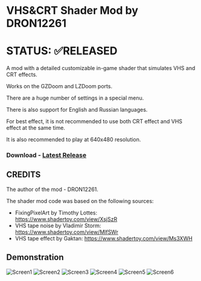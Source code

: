 # VHS&CRT Shader Mod by DRON12261

# STATUS: ✅RELEASED

A mod with a detailed customizable in-game shader that simulates VHS and CRT effects.

Works on the GZDoom and LZDoom ports.

There are a huge number of settings in a special menu.

There is also support for English and Russian languages.

For best effect, it is not recommended to use both CRT effect and VHS effect at the same time. 

It is also recommended to play at 640x480 resolution.

### Download - [Latest Release](https://github.com/Doom-Mapping-Modding-Lair-DRON12261/MOD-VHS-CRT-Shader-by-DRON12261/releases/latest/download/VHS.CRT.Shader.Mod.by.DRON12261.v2.pk3)

## CREDITS
The author of the mod - DRON12261.

The shader mod code was based on the following sources:
- FixingPixelArt by Timothy Lottes:
https://www.shadertoy.com/view/XsjSzR 
- VHS tape noise by Vladimir Storm:
https://www.shadertoy.com/view/MlfSWr
- VHS tape effect by Gaktan:
https://www.shadertoy.com/view/Ms3XWH

## Demonstration

![Screen1](https://i.ibb.co/F6dry5H/Screenshot-Doom-20230324-215428.png)
![Screen2](https://i.ibb.co/L1TtCR5/Screenshot-Doom-20230324-215443.png)
![Screen3](https://i.ibb.co/V9MYG5B/Screenshot-Doom-20230324-201217.png)
![Screen4](https://i.ibb.co/G0dmCNn/Screenshot-Doom-20230324-201254.png)
![Screen5](https://i.ibb.co/80LzRhk/Screenshot-Doom-20230324-201326.png)
![Screen6](https://i.ibb.co/MPtvTvL/123.png)
